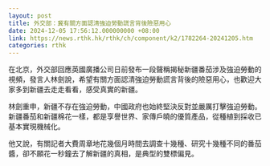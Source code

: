 ```yaml
---
layout: post
title: 外交部：冀有關方面認清強迫勞動謊言背後險惡用心
date: 2024-12-05 17:56:12.000000000 +08:00
link: https://news.rthk.hk/rthk/ch/component/k2/1782264-20241205.htm
categories: rthk
---
```


在北京，外交部回應英國廣播公司日前發布一段聲稱揭秘新疆番茄涉及強迫勞動的視頻，發言人林劍說，希望有關方面認清強迫勞動謊言背後的險惡用心，也歡迎大家多到新疆去走走看看，感受真實的新疆。

林劍重申，新疆不存在強迫勞動，中國政府也始終堅決反對並嚴厲打擊強迫勞動。新疆番茄和新疆棉花一樣，都是享譽世界、家傳戶曉的優質產品，從種植到採收已基本實現機械化。

他又說，有關記者大費周章地花幾個月時間去調查十幾種、研究十幾種不同的番茄醬，卻不願花一秒鐘去了解新疆的真相，是典型的雙標偏見。
